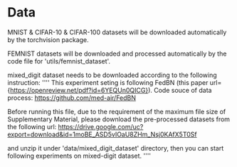 # Data

MNIST & CIFAR-10 & CIFAR-100 datasets will be downloaded automatically by the torchvision package.

FEMNIST datasets will be downloaded and processed automatically by the code file for 'utils/femnist_dataset'.

mixed_digit dataset needs to be downloaded according to the following instruction:
''''
This experiment seting is following FedBN (this paper url={https://openreview.net/pdf?id=6YEQUn0QICG}).
Code souce of data process: https://github.com/med-air/FedBN

Before running this file, due to the requirement of the maximum file size of Supplementary Material,
please download the pre-processed datasets from the following url:
    https://drive.google.com/uc?export=download&id=1moBE_ASD5vIOaU8ZHm_Nsj0KAfX5T0Sf
    
and unzip it under 'data/mixed_digit_dataset' directory,
then you can start following experiments on mixed-digit dataset.
''''

